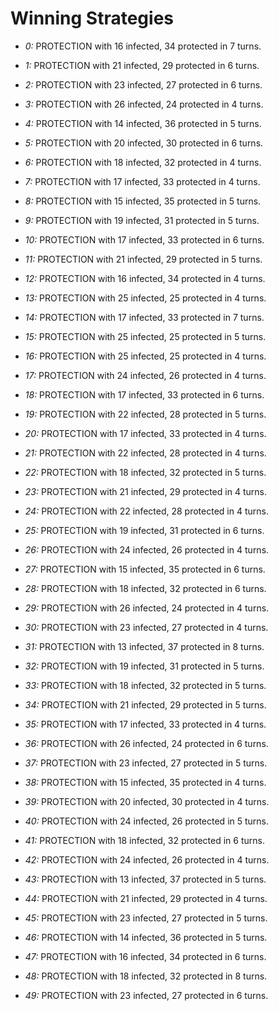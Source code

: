 # Winning Strategies

* _0:_ PROTECTION with 16 infected, 34 protected in 7 turns.


* _1:_ PROTECTION with 21 infected, 29 protected in 6 turns.


* _2:_ PROTECTION with 23 infected, 27 protected in 6 turns.


* _3:_ PROTECTION with 26 infected, 24 protected in 4 turns.


* _4:_ PROTECTION with 14 infected, 36 protected in 5 turns.


* _5:_ PROTECTION with 20 infected, 30 protected in 6 turns.


* _6:_ PROTECTION with 18 infected, 32 protected in 4 turns.


* _7:_ PROTECTION with 17 infected, 33 protected in 4 turns.


* _8:_ PROTECTION with 15 infected, 35 protected in 5 turns.


* _9:_ PROTECTION with 19 infected, 31 protected in 5 turns.


* _10:_ PROTECTION with 17 infected, 33 protected in 6 turns.


* _11:_ PROTECTION with 21 infected, 29 protected in 5 turns.


* _12:_ PROTECTION with 16 infected, 34 protected in 4 turns.


* _13:_ PROTECTION with 25 infected, 25 protected in 4 turns.


* _14:_ PROTECTION with 17 infected, 33 protected in 7 turns.


* _15:_ PROTECTION with 25 infected, 25 protected in 5 turns.


* _16:_ PROTECTION with 25 infected, 25 protected in 4 turns.


* _17:_ PROTECTION with 24 infected, 26 protected in 4 turns.


* _18:_ PROTECTION with 17 infected, 33 protected in 6 turns.


* _19:_ PROTECTION with 22 infected, 28 protected in 5 turns.


* _20:_ PROTECTION with 17 infected, 33 protected in 4 turns.


* _21:_ PROTECTION with 22 infected, 28 protected in 4 turns.


* _22:_ PROTECTION with 18 infected, 32 protected in 5 turns.


* _23:_ PROTECTION with 21 infected, 29 protected in 4 turns.


* _24:_ PROTECTION with 22 infected, 28 protected in 4 turns.


* _25:_ PROTECTION with 19 infected, 31 protected in 6 turns.


* _26:_ PROTECTION with 24 infected, 26 protected in 4 turns.


* _27:_ PROTECTION with 15 infected, 35 protected in 6 turns.


* _28:_ PROTECTION with 18 infected, 32 protected in 6 turns.


* _29:_ PROTECTION with 26 infected, 24 protected in 4 turns.


* _30:_ PROTECTION with 23 infected, 27 protected in 4 turns.


* _31:_ PROTECTION with 13 infected, 37 protected in 8 turns.


* _32:_ PROTECTION with 19 infected, 31 protected in 5 turns.


* _33:_ PROTECTION with 18 infected, 32 protected in 5 turns.


* _34:_ PROTECTION with 21 infected, 29 protected in 5 turns.


* _35:_ PROTECTION with 17 infected, 33 protected in 4 turns.


* _36:_ PROTECTION with 26 infected, 24 protected in 6 turns.


* _37:_ PROTECTION with 23 infected, 27 protected in 5 turns.


* _38:_ PROTECTION with 15 infected, 35 protected in 4 turns.


* _39:_ PROTECTION with 20 infected, 30 protected in 4 turns.


* _40:_ PROTECTION with 24 infected, 26 protected in 5 turns.


* _41:_ PROTECTION with 18 infected, 32 protected in 6 turns.


* _42:_ PROTECTION with 24 infected, 26 protected in 4 turns.


* _43:_ PROTECTION with 13 infected, 37 protected in 5 turns.


* _44:_ PROTECTION with 21 infected, 29 protected in 4 turns.


* _45:_ PROTECTION with 23 infected, 27 protected in 5 turns.


* _46:_ PROTECTION with 14 infected, 36 protected in 5 turns.


* _47:_ PROTECTION with 16 infected, 34 protected in 6 turns.


* _48:_ PROTECTION with 18 infected, 32 protected in 8 turns.


* _49:_ PROTECTION with 23 infected, 27 protected in 6 turns.


